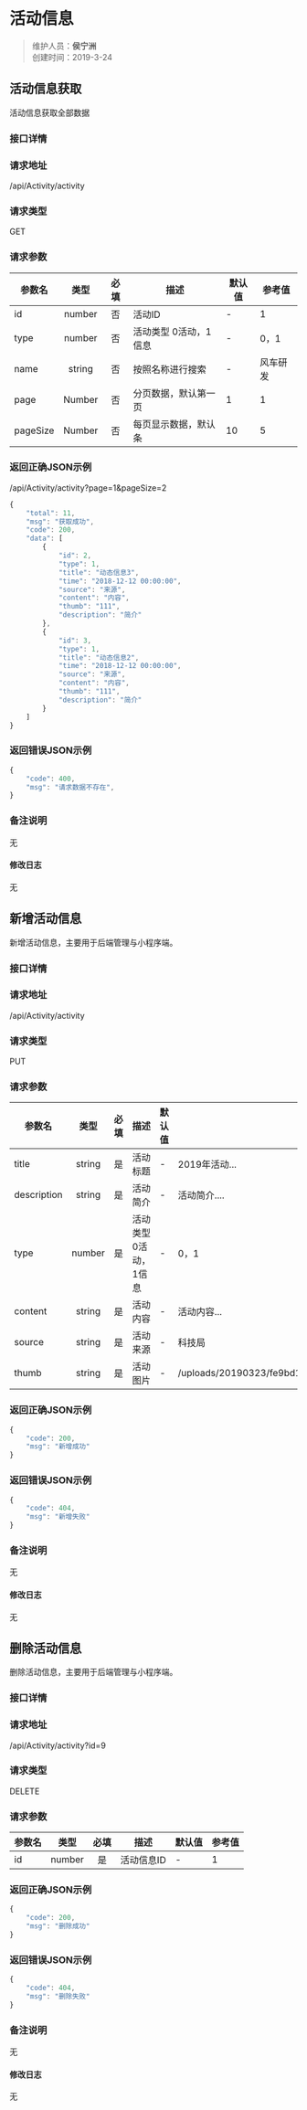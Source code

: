 # 活动信息
> 维护人员：**侯宁洲**  
> 创建时间：2019-3-24

## 活动信息获取

活动信息获取全部数据

### 接口详情

### 请求地址
/api/Activity/activity

### 请求类型
GET

### 请求参数

| 参数名   |  类型  | 必填 | 描述                   | 默认值 | 参考值 |
| -------- | :----: | :--: | ---------------------- | ------ | ------ |
| id       | number | 否   | 活动ID                  | -      | 1 |
| type      | number | 否   | 活动类型    0活动，1信息  | -      | 0，1 |
| name     | string | 否   | 按照名称进行搜索          | -      | 风车研发 |
| page     | Number | 否   | 分页数据，默认第一页      | 1      |   1    |
| pageSize | Number | 否   | 每页显示数据，默认条      | 10      |  5 |

### 返回正确JSON示例
/api/Activity/activity?page=1&pageSize=2

```javascript
{
    "total": 11,
    "msg": "获取成功",
    "code": 200,
    "data": [
        {
            "id": 2,
            "type": 1,
            "title": "动态信息3",
            "time": "2018-12-12 00:00:00",
            "source": "来源",
            "content": "内容",
            "thumb": "111",
            "description": "简介"
        },
        {
            "id": 3,
            "type": 1,
            "title": "动态信息2",
            "time": "2018-12-12 00:00:00",
            "source": "来源",
            "content": "内容",
            "thumb": "111",
            "description": "简介"
        }
    ]
}
```

### 返回错误JSON示例

```javascript
{
    "code": 400,
    "msg": "请求数据不存在",
}
```

### 备注说明

无

#### 修改日志

无

## 新增活动信息
新增活动信息，主要用于后端管理与小程序端。

### 接口详情
### 请求地址
/api/Activity/activity

### 请求类型
PUT

### 请求参数
| 参数名 | 类型 | 必填 | 描述 | 默认值 | 参考值 |
| ----- | :---: | :---: | --- | --- | --- |
| title    | string | 是   | 活动标题             | -     | 2019年活动... |
| description | string | 是 | 活动简介           | - | 活动简介....|
| type     | number | 是   | 活动类型 0活动，1信息  | -      | 0，1 |
| content  | string | 是   | 活动内容             | -      | 活动内容... |
| source  | string  | 是   | 活动来源             | -     | 科技局 |
| thumb   | string  | 是   | 活动图片             | -     | /uploads/20190323/fe9bd19442f0f5e2afa0ef59df193ddc.png|


### 返回正确JSON示例
```javascript
{
    "code": 200,
    "msg": "新增成功"
}
```
### 返回错误JSON示例
```javascript
{
    "code": 404,
    "msg": "新增失败"
}
```

### 备注说明
无

#### 修改日志
无


## 删除活动信息
删除活动信息，主要用于后端管理与小程序端。

### 接口详情
### 请求地址
/api/Activity/activity?id=9

### 请求类型
DELETE

### 请求参数
| 参数名 | 类型 | 必填 | 描述 | 默认值 | 参考值 |
| ----- | :---: | :---: | --- | --- | --- |
| id   | number | 是    | 活动信息ID  | - | 1 |


### 返回正确JSON示例
```javascript
{
    "code": 200,
    "msg": "删除成功"
}
```
### 返回错误JSON示例
```javascript
{
    "code": 404,
    "msg": "删除失败"
}
```

### 备注说明
无

#### 修改日志
无
